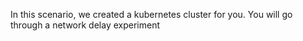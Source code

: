 In this scenario, we created a kubernetes cluster for you. You will go through a network delay experiment
